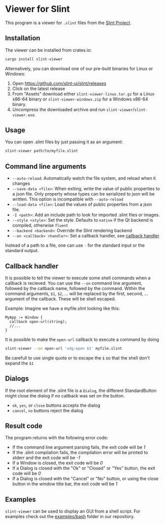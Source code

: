 # Viewer for Slint

This program is a viewer for `.slint` files from the [Slint Project](https://sixtyfps.io).

## Installation

The viewer can be installed from crates.io:

```bash
cargo install slint-viewer
```

Alternatively, you can download one of our pre-built binaries for Linux or Windows:

1. Open <https://github.com/slint-ui/slint/releases>
2. Click on the latest release
3. From "Assets" download either `slint-viewer-linux.tar.gz` for a Linux x86-64 binary
   or `slint-viewer-windows.zip` for a Windows x86-64 binary.
4. Uncompress the downloaded archive and run `slint-viewer`/`slint-viewer.exe`.

## Usage

You can open .slint files by just passing it as an argument:

```bash
slint-viewer path/to/myfile.slint
```

## Command line arguments

 - `--auto-reload`: Automatically watch the file system, and reload when it changes
 - `--save-data <file>`: When exiting, write the value of public properties to a json file.
   Only property whose types can be serialized to json will be written.
   This option is incompatible with `--auto-reload`
 - `--load-data <file>`: Load the values of public properties from a json file.
 - `-I <path>`: Add an include path to look for imported .slint files or images.
 - `--style <style>`: Set the style. Defaults to `native` if the Qt backend is compiled, otherwise `fluent`
 - `--backend <backend>`: Override the Slint rendering backend
 - `--on <callback> <handler>`: Set a callback handler, see [callback handler](#callback-handlers)

Instead of a path to a file, one can use `-` for the standard input or the standard output.

## Callback handler

It is possible to tell the viewer to execute some shell commands when a callback is recieved.
You can use the `--on` command line argument, followed by the callback name, followed by the command.
Within the command arguments, `$1`, `$2`, ... will be replaced by the first, second, ... argument of the
callback. These will be shell escaped.

Example: Imagine we have a myfile.slint looking like this:

```slint
MyApp := Window {
  callback open-url(string);
  //...
}
```

It is possible to make the `open-url` callback to execute a command by doing

```bash
slint-viewer --on open-url 'xdg-open $1' myfile.slint
```

Be carefull to use single quote or to escape the `$` so that the shell don't expand the `$1`


## Dialogs

If the root element of the .slint file is a `Dialog`, the different StandardButton might close
the dialog if no callback was set on the button.

 - `ok`, `yes`, or `close` buttons accepts the dialog
 - `cancel`, `no` buttons reject the dialog

## Result code

The program returns with the following error code:
 - If the command line argument parsing fails, the exit code will be *1*
 - If the .slint compilation fails, the compilation error will be printed to stderr and the exit code
   will be *-1*
 - If a Window is closed, the exit code will be *0*
 - If a Dialog is closed with the "Ok" or "Closed" or "Yes" button, the exit code will be *0*
 - If a Dialog is closed with the "Cancel" or "No" button, or using the close button in the window
   title bar, the exit code will be *1*

## Examples

`slint-viewer` can be used to display an GUI from a shell script. For examples check out the
[examples/bash](https://github.com/slint-ui/slint/tree/master/examples/bash) folder in our repository.
